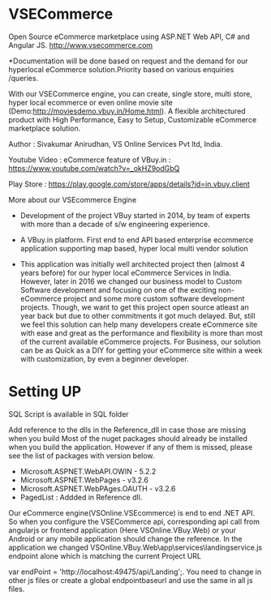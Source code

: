# VSECommerce

Open Source eCommerce marketplace using ASP.NET Web API, C# and Angular JS. http://www.vsecommerce.com

*Documentation will be done based on request and the demand for our hyperlocal eCommerce solution.Priority based on various enquiries /queries.

With our VSECommerce engine, you can create, single store, multi store, hyper local ecommerce or even online movie site (Demo:http://moviesdemo.vbuy.in/Home.html). A flexible architectured product with High Performance, Easy to Setup, Customizable eCommerce marketplace solution.

Author : Sivakumar Anirudhan, VS Online Services Pvt ltd, India.

Youtube Video : eCommerce feature of VBuy.in : https://www.youtube.com/watch?v=_okHZ9odGbQ

Play Store : https://play.google.com/store/apps/details?id=in.vbuy.client

More about our VSEcommerce Engine 
 
 * Development of the project VBuy started in 2014, by team of experts with more than a decade of s/w engineering experience.
  
 * A VBuy.in platform. First end to end API based enterprise ecommerce application supporting map based, hyper local multi vendor solution
 
* This application was initially well architected project then (almost 4 years before) for our hyper local eCommerce Services in India. However, later in 2016 we changed our business model to Custom Software development and focusing on one of the exciting non-eCommerce project and some more custom software development projects.  Though, we want to get this project open source atleast an year back but due to other commitments it got much delayed. But, still we feel this solution can help many developers create eCommerce site with ease and great as the performance and flexibility is more than most of the current available eCommerce projects. For Business, our solution can be as Quick as a DIY for getting your eCommerce site within a week with customization, by even a beginner developer.


# Setting UP

SQL Script is available in SQL folder

Add reference to the dlls in the Reference_dll in case those are missing when you build
Most of the nuget packages should already be installed when you build the application. 
However if any of them is missed, please see the list of packages with version below.

* Microsoft.ASPNET.WebAPI.OWIN - 5.2.2
* Microsoft.ASPNET.WebPages - v3.2.6
* Microsoft.ASPNET.WebPAges.OAUTH - v3.2.6
* PagedList : Addded in Reference dll.

Our eCommerce engine(VSOnline.VSEcommerce) is end to end .NET API. So when you configure the VSECommerce api, corresponding api call from angularjs or frontend application (Here VSOnline.VBuy.Web) or your Android or any mobile application should change the reference.  In the application we changed VSOnline.VBuy.Web\app\services\landingservice.js endpoint alone which is matching the current Project URL 

 var endPoint = 'http://localhost:49475/api/Landing';. You need to change in other js files or create a global endpointbaseurl and use the same in all js files.
 
 
 
